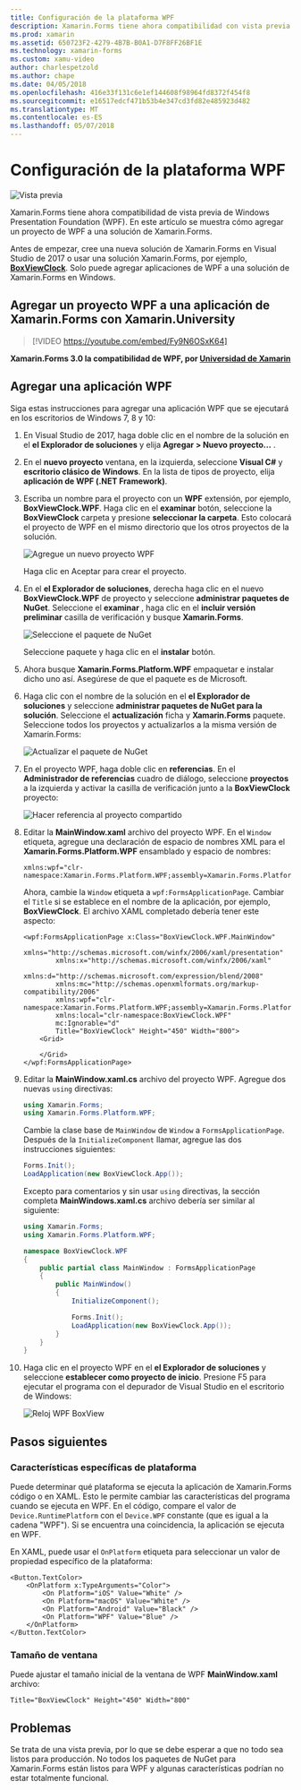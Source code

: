 ```yaml
---
title: Configuración de la plataforma WPF
description: Xamarin.Forms tiene ahora compatibilidad con vista previa para la plataforma WPF
ms.prod: xamarin
ms.assetid: 650723F2-4279-4B7B-B0A1-D7F8FF26BF1E
ms.technology: xamarin-forms
ms.custom: xamu-video
author: charlespetzold
ms.author: chape
ms.date: 04/05/2018
ms.openlocfilehash: 416e33f131c6e1ef144608f98964fd8372f454f8
ms.sourcegitcommit: e16517edcf471b53b4e347cd3fd82e485923d482
ms.translationtype: MT
ms.contentlocale: es-ES
ms.lasthandoff: 05/07/2018
---
```

# <a name="wpf-platform-setup"></a>Configuración de la plataforma WPF

![Vista previa](~/media/shared/preview.png)

Xamarin.Forms tiene ahora compatibilidad de vista previa de Windows Presentation Foundation (WPF). En este artículo se muestra cómo agregar un proyecto de WPF a una solución de Xamarin.Forms.

Antes de empezar, cree una nueva solución de Xamarin.Forms en Visual Studio de 2017 o usar una solución Xamarin.Forms, por ejemplo, [ **BoxViewClock**](https://developer.xamarin.com/samples/xamarin-forms/BoxView/BoxViewClock/). Solo puede agregar aplicaciones de WPF a una solución de Xamarin.Forms en Windows.

## <a name="add-a-wpf-project-to-a-xamarinforms-app-with-xamarinuniversity"></a>Agregar un proyecto WPF a una aplicación de Xamarin.Forms con Xamarin.University

> [!VIDEO https://youtube.com/embed/Fy9N6OSxK64]

**Xamarin.Forms 3.0 la compatibilidad de WPF, por [Universidad de Xamarin](https://university.xamarin.com/)**

## <a name="adding-a-wpf-app"></a>Agregar una aplicación WPF

Siga estas instrucciones para agregar una aplicación WPF que se ejecutará en los escritorios de Windows 7, 8 y 10:

1. En Visual Studio de 2017, haga doble clic en el nombre de la solución en el **el Explorador de soluciones** y elija **Agregar > Nuevo proyecto...** .

2. En el **nuevo proyecto** ventana, en la izquierda, seleccione **Visual C#** y **escritorio clásico de Windows**. En la lista de tipos de proyecto, elija **aplicación de WPF (.NET Framework)**. 

3. Escriba un nombre para el proyecto con un **WPF** extensión, por ejemplo, **BoxViewClock.WPF**. Haga clic en el **examinar** botón, seleccione la **BoxViewClock** carpeta y presione **seleccionar la carpeta**. Esto colocará el proyecto de WPF en el mismo directorio que los otros proyectos de la solución.

    ![Agregue un nuevo proyecto WPF](wpf-images/add-new-project.png "agregar un nuevo proyecto WPF")

    Haga clic en Aceptar para crear el proyecto.

4. En el **el Explorador de soluciones**, derecha haga clic en el nuevo **BoxViewClock.WPF** de proyecto y seleccione **administrar paquetes de NuGet**. Seleccione el **examinar** , haga clic en el **incluir versión preliminar** casilla de verificación y busque **Xamarin.Forms**.

    ![Seleccione el paquete de NuGet](wpf-images/select-nuget-package.png "seleccione el paquete de NuGet")

    Seleccione paquete y haga clic en el **instalar** botón.

5. Ahora busque **Xamarin.Forms.Platform.WPF** empaquetar e instalar dicho uno así. Asegúrese de que el paquete es de Microsoft.

6. Haga clic con el nombre de la solución en el **el Explorador de soluciones** y seleccione **administrar paquetes de NuGet para la solución**. Seleccione el **actualización** ficha y **Xamarin.Forms** paquete. Seleccione todos los proyectos y actualizarlos a la misma versión de Xamarin.Forms:

    ![Actualizar el paquete de NuGet](wpf-images/update-nuget-package.png "actualizar el paquete de NuGet") 

7. En el proyecto WPF, haga doble clic en **referencias**. En el **Administrador de referencias** cuadro de diálogo, seleccione **proyectos** a la izquierda y activar la casilla de verificación junto a la **BoxViewClock** proyecto:

    ![Hacer referencia al proyecto compartido](wpf-images/reference-shared-project.png "hagan referencia al proyecto compartido")

8. Editar la **MainWindow.xaml** archivo del proyecto WPF. En el `Window` etiqueta, agregue una declaración de espacio de nombres XML para el **Xamarin.Forms.Platform.WPF** ensamblado y espacio de nombres:

    ```xaml
    xmlns:wpf="clr-namespace:Xamarin.Forms.Platform.WPF;assembly=Xamarin.Forms.Platform.WPF"
    ```

    Ahora, cambie la `Window` etiqueta a `wpf:FormsApplicationPage`. Cambiar el `Title` si se establece en el nombre de la aplicación, por ejemplo, **BoxViewClock**. El archivo XAML completado debería tener este aspecto:

    ```xaml
    <wpf:FormsApplicationPage x:Class="BoxViewClock.WPF.MainWindow"
            xmlns="http://schemas.microsoft.com/winfx/2006/xaml/presentation"
            xmlns:x="http://schemas.microsoft.com/winfx/2006/xaml"
            xmlns:d="http://schemas.microsoft.com/expression/blend/2008"
            xmlns:mc="http://schemas.openxmlformats.org/markup-compatibility/2006"
            xmlns:wpf="clr-namespace:Xamarin.Forms.Platform.WPF;assembly=Xamarin.Forms.Platform.WPF"
            xmlns:local="clr-namespace:BoxViewClock.WPF"
            mc:Ignorable="d"
            Title="BoxViewClock" Height="450" Width="800">
        <Grid>
        
        </Grid>
    </wpf:FormsApplicationPage>
    ```

9. Editar la **MainWindow.xaml.cs** archivo del proyecto WPF. Agregue dos nuevas `using` directivas:

    ```csharp
    using Xamarin.Forms;
    using Xamarin.Forms.Platform.WPF;
    ```

    Cambie la clase base de `MainWindow` de `Window` a `FormsApplicationPage`. Después de la `InitializeComponent` llamar, agregue las dos instrucciones siguientes:

    ```csharp
    Forms.Init();
    LoadApplication(new BoxViewClock.App());
    ```
    
    Excepto para comentarios y sin usar `using` directivas, la sección completa **MainWindows.xaml.cs** archivo debería ser similar al siguiente:

    ```csharp
    using Xamarin.Forms;
    using Xamarin.Forms.Platform.WPF;

    namespace BoxViewClock.WPF
    {
        public partial class MainWindow : FormsApplicationPage
        {
            public MainWindow()
            {
                InitializeComponent();

                Forms.Init();
                LoadApplication(new BoxViewClock.App());
            }
        }
    }
    ```

10. Haga clic en el proyecto WPF en el **el Explorador de soluciones** y seleccione **establecer como proyecto de inicio**. Presione F5 para ejecutar el programa con el depurador de Visual Studio en el escritorio de Windows:

    ![Reloj WPF BoxView](wpf-images/wpf-boxviewclock.png "WPF BoxView reloj" )

## <a name="next-steps"></a>Pasos siguientes

### <a name="platform-specifics"></a>Características específicas de plataforma

Puede determinar qué plataforma se ejecuta la aplicación de Xamarin.Forms código o en XAML. Esto le permite cambiar las características del programa cuando se ejecuta en WPF. En el código, compare el valor de `Device.RuntimePlatform` con el `Device.WPF` constante (que es igual a la cadena "WPF"). Si se encuentra una coincidencia, la aplicación se ejecuta en WPF.

En XAML, puede usar el `OnPlatform` etiqueta para seleccionar un valor de propiedad específico de la plataforma:

```xaml
<Button.TextColor>
    <OnPlatform x:TypeArguments="Color">
        <On Platform="iOS" Value="White" />
        <On Platform="macOS" Value="White" />
        <On Platform="Android" Value="Black" />
        <On Platform="WPF" Value="Blue" />
    </OnPlatform>
</Button.TextColor>
```

### <a name="window-size"></a>Tamaño de ventana

Puede ajustar el tamaño inicial de la ventana de WPF **MainWindow.xaml** archivo:

```xaml
Title="BoxViewClock" Height="450" Width="800"
```

## <a name="issues"></a>Problemas

Se trata de una vista previa, por lo que se debe esperar a que no todo sea listos para producción. No todos los paquetes de NuGet para Xamarin.Forms están listos para WPF y algunas características podrían no estar totalmente funcional.


